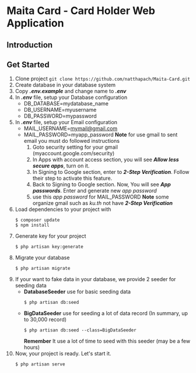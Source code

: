 ﻿

# Maita Card -  Card Holder  Web Application
## Introduction

## Get Started

 1. Clone project
		`git clone https://github.com/natthapach/Maita-Card.git   `
 2. Create database in your database system
 3. Copy ***.env.example*** and change name to ***.env***
 4. In ***.env*** file, setup your Database configuration
	 - DB_DATABASE=mydatabase_name
	 - DB_USERNAME=myusername
	 - DB_PASSWORD=mypassword
 5. In ***.env*** file, setup your Email configuration
	- MAIL_USERNAME=mymail@gmail.com
	- MAIL_PASSWORD=myapp_password
	**Note** for use gmail to sent email you must do followed instructions
		1. Goto security setting for your gmail (myaccount.google.com/security)
		2. In Apps with account access section, you will see ***Allow less secure apps***, turn on it.
		3. In Signing to Google section, enter to ***2-Step Verification***. Follow their step to activate this feature.
		4. Back to Signing to Google section. Now, You will see ***App passwords***. Enter and generate new *app password*
		5. use this *app password* for MAIL_PASSWORD
	**Note** some organize gmail such as *ku.th* not have ***2-Step Verification***
 6. Load dependencies to your project with
	```
	$ composer update
	$ npm install
	```
 7. Generate key for your project 
	 ```
	 $ php artisan key:generate
	 ```
 8. Migrate your database
	```
	$ php artisan migrate
	```
9. If your want to fake data in your database, we provide 2 seeder for seeding data
	- **DatabaseSeeder**	use for basic seeding data  
		```
		$ php artisan db:seed
		```
	- **BigDataSeeder** use for seeding a lot of data record (In summary, up to 30,000 record)
		```
		$ php artisan db:seed --class=BigDataSeeder
		```
		**Remember** It use a lot of time to seed with this seeder (may be a few hours)
10. Now, your project is ready. Let's start it.
	```
	$ php artisan serve
	```
